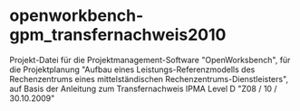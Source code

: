 # openworkbench-gpm_transfernachweis2010
Projekt-Datei für die Projektmanagement-Software "OpenWorksbench", für die Projektplanung "Aufbau eines Leistungs-Referenzmodells des Rechenzentrums eines mittelständischen  Rechenzentrums-Dienstleisters", auf Basis der Anleitung zum Transfernachweis IPMA Level D  "Z08 / 10 / 30.10.2009"
